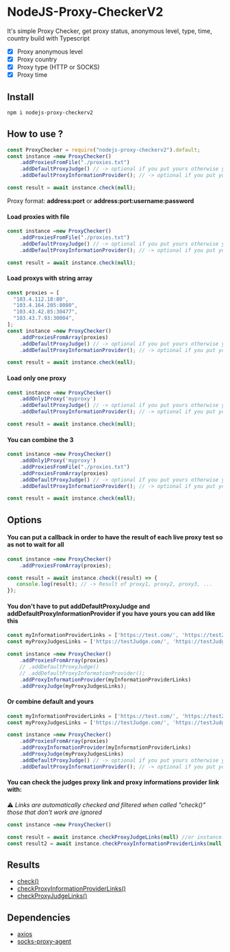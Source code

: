 # NodeJS-Proxy-CheckerV2

It's simple Proxy Checker, get proxy status, anonymous level, type, time, country build with Typescript

- [x] Proxy anonymous level
- [x] Proxy country
- [x] Proxy type (HTTP or SOCKS)
- [x] Proxy time

## Install

```bash
npm i nodejs-proxy-checkerv2
```

## How to use ?

```javascript
const ProxyChecker = require("nodejs-proxy-checkerv2").default;
const instance =new ProxyChecker()
    .addProxiesFromFile("./proxies.txt")
    .addDefaultProxyJudge() // -> optional if you put yours otherwise you have to put it
    .addDefaultProxyInformationProvider(); // -> optional if you put yours otherwise you have to put it

const result = await instance.check(null);
```

Proxy format: <strong>address:port</strong> or <strong>address:port:username:password</strong>

#### Load proxies with file



```javascript
const instance =new ProxyChecker()
    .addProxiesFromFile("./proxies.txt")
    .addDefaultProxyJudge() // -> optional if you put yours otherwise you have to put it
    .addDefaultProxyInformationProvider(); // -> optional if you put yours otherwise you have to put it

const result = await instance.check(null);
```

#### Load proxys with string array



```javascript
const proxies = [
  "103.4.112.18:80",
  "103.4.164.205:8080",
  "103.43.42.85:30477",
  "103.43.7.93:30004",
];
const instance =new ProxyChecker()
    .addProxiesFromArray(proxies)
    .addDefaultProxyJudge() // -> optional if you put yours otherwise you have to put it
    .addDefaultProxyInformationProvider(); // -> optional if you put yours otherwise you have to put it

const result = await instance.check(null);
```

#### Load only one proxy

```javascript
const instance =new ProxyChecker()
    .addOnly1Proxy('myproxy')
    .addDefaultProxyJudge() // -> optional if you put yours otherwise you have to put it
    .addDefaultProxyInformationProvider(); // -> optional if you put yours otherwise you have to put it

const result = await instance.check(null);
```

#### You can combine the 3

```javascript
const instance =new ProxyChecker()
    .addOnly1Proxy('myproxy')
    .addProxiesFromFile("./proxies.txt")
    .addProxiesFromArray(proxies)
    .addDefaultProxyJudge() // -> optional if you put yours otherwise you have to put it
    .addDefaultProxyInformationProvider(); // -> optional if you put yours otherwise you have to put it

const result = await instance.check(null);
```

## Options

#### You can put a callback in order to have the result of each live proxy test so as not to wait for all

```javascript
const instance =new ProxyChecker()
    .addProxiesFromArray(proxies);

const result = await instance.check((result) => {
   console.log(result); // -> Result of proxy1, proxy2, proxy3, ...
});
```

#### You don't have to put addDefaultProxyJudge and addDefaultProxyInformationProvider if you have yours you can add like this

```javascript
const myInformationProviderLinks = ['https://test.com/', 'https://test2.com/']
const myProxyJudgesLinks = ['https://testJudge.com/', 'https://testJudge2.com/']

const instance =new ProxyChecker()
    .addProxiesFromArray(proxies)
    // .addDefaultProxyJudge()
    // .addDefaultProxyInformationProvider();
    .addProxyInformationProvider(myInformationProviderLinks)
    .addProxyJudge(myProxyJudgesLinks);
```

#### Or combine default and yours

```javascript
const myInformationProviderLinks = ['https://test.com/', 'https://test2.com/']
const myProxyJudgesLinks = ['https://testJudge.com/', 'https://testJudge2.com/']

const instance =new ProxyChecker()
    .addProxiesFromArray(proxies)
    .addProxyInformationProvider(myInformationProviderLinks)
    .addProxyJudge(myProxyJudgesLinks)
    .addDefaultProxyJudge() // -> optional if you put yours otherwise you have to put it
    .addDefaultProxyInformationProvider(); // -> optional if you put yours otherwise you have to put it
```

#### You can check the judges proxy link and proxy informations provider link with:


:warning: *Links are automatically checked and filtered when called "check()" those that don't work are ignored*
```javascript
const instance =new ProxyChecker()

const result = await instance.checkProxyJudgeLinks(null) //or instance.checkProxyJudgeLinks((val) => console.log(val)) for direct
const result2 = await instance.checkProxyInformationProviderLinks(null) // or instance.checkProxyInformationProviderLinks((val) => console.log(val)) for direct
```

## Results

- [check()](./src/models/Result.ts)
- [checkProxyInformationProviderLinks()](./src/models/ResultCheckLinks.ts)
- [checkProxyJudgeLinks()](./src/models/ResultCheckLinks.ts)


## Dependencies

- [axios](https://www.npmjs.com/package/axios)
- [socks-proxy-agent](https://www.npmjs.com/package/socks-proxy-agent)
